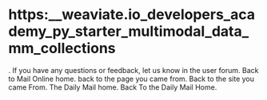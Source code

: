 # https:\_\_weaviate.io_developers_academy_py_starter_multimodal_data_mm_collections

. If you have any questions or feedback, let us know in the user forum. Back to Mail Online home. back to the page you came from.  Back to the site you came From.  The Daily Mail home. Back To the Daily Mail Home.
